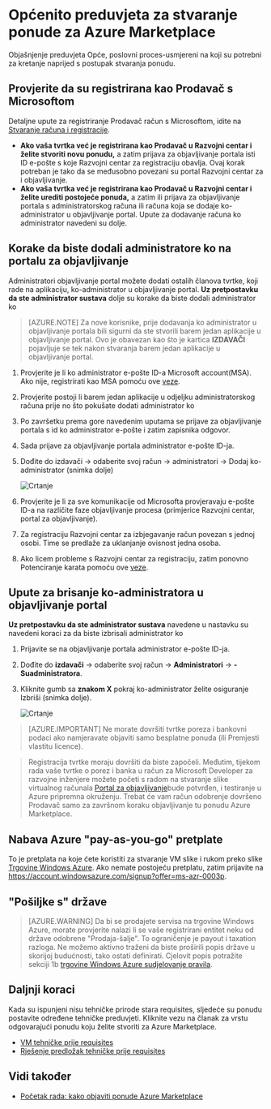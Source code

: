 <properties
   pageTitle="Nisu tehničke prirode preduvjeta za stvaranje ponude za Azure Marketplace | Microsoft Azure"
   description="Razumijevanje zahtjevima za stvaranje i implementacija ponude Azure Marketplace drugima da biste kupili."
   services="marketplace-publishing"
   documentationCenter=""
   authors="HannibalSII"
   manager="hascipio"
   editor=""/>

<tags
  ms.service="marketplace"
  ms.devlang="na"
  ms.topic="article"
  ms.tgt_pltfrm="Azure"
  ms.workload="na"
  ms.date="08/18/2016"
  ms.author="hascipio"/>

# <a name="general-prerequisites-for-creating-an-offer-for-the-azure-marketplace"></a>Općenito preduvjeta za stvaranje ponude za Azure Marketplace
Objašnjenje preduvjeta Opće, poslovni proces-usmjereni na koji su potrebni za kretanje naprijed s postupak stvaranja ponudu.

## <a name="ensure-that-you-are-registered-as-a-seller-with-microsoft"></a>Provjerite da su registrirana kao Prodavač s Microsoftom
Detaljne upute za registriranje Prodavač račun s Microsoftom, idite na [Stvaranje računa i registracije](marketplace-publishing-accounts-creation-registration.md).

- **Ako vaša tvrtka već je registrirana kao Prodavač u Razvojni centar i želite stvoriti novu ponudu,** a zatim prijava za objavljivanje portala isti ID e-pošte s koje Razvojni centar za registraciju obavlja. Ovaj korak potreban je tako da se međusobno povezani su portal Razvojni centar za i objavljivanje.
- **Ako vaša tvrtka već je registrirana kao Prodavač u Razvojni centar i želite urediti postojeće ponuda,** a zatim ili prijava za objavljivanje portala s administratorskog računa ili računa koja se dodaje ko-administrator u objavljivanje portal. Upute za dodavanje računa ko administrator navedeni su dolje.

## <a name="steps-to-add-a-co-admin-in-the-publishing-portal"></a>Korake da biste dodali administratore ko na portalu za objavljivanje
Administratori objavljivanje portal možete dodati ostalih članova tvrtke, koji rade na aplikaciju, ko-administrator u objavljivanje portal. **Uz pretpostavku da ste administrator sustava** dolje su korake da biste dodali administrator ko

>[AZURE.NOTE] Za nove korisnike, prije dodavanja ko administrator u objavljivanje portala bili sigurni da ste stvorili barem jedan aplikacije u objavljivanje portal. Ovo je obavezan kao što je kartica **IZDAVAČI** pojavljuje se tek nakon stvaranja barem jedan aplikacije u objavljivanje portal.

1. Provjerite je li ko administrator e-pošte ID-a Microsoft account(MSA). Ako nije, registrirati kao MSA pomoću ove [veze](https://signup.live.com/signup?uaid=0089f09ccae94043a0f07c2aaf928831&lic=1).
2. Provjerite postoji li barem jedan aplikacije u odjeljku administratorskog računa prije no što pokušate dodati administrator ko
3. Po završetku prema gore navedenim uputama se prijave za objavljivanje portala s id ko administrator e-pošte i zatim zapisnika odgovor.
4. Sada prijave za objavljivanje portala administrator e-pošte ID-ja.
5. Dođite do izdavači -> odaberite svoj račun -> administratori -> Dodaj ko-administrator (snimka dolje)

    ![Crtanje](media/marketplace-publishing-pre-requisites/imgAddAdmin_05.png)

6. Provjerite je li za sve komunikacije od Microsofta provjeravaju e-pošte ID-a na različite faze objavljivanje procesa (primjerice Razvojni centar, portal za objavljivanje).
7. Za registraciju Razvojni centar za izbjegavanje račun povezan s jednoj osobi. Time se predlaže za uklanjanje ovisnost jedna osoba.
8. Ako licem probleme s Razvojni centar za registraciju, zatim ponovno Potenciranje karata pomoću ove [veze](https://developer.microsoft.com/en-us/windows/support).

## <a name="steps-to-delete-a-co-admin-in-the-publishing-portal"></a>Upute za brisanje ko-administratora u objavljivanje portal
**Uz pretpostavku da ste administrator sustava** navedene u nastavku su navedeni koraci za da biste izbrisali administrator ko

1. Prijavite se na objavljivanje portala administrator e-pošte ID-ja.
2. Dođite do **izdavači** -> odaberite svoj račun -> **Administratori** -> **- Suadministratora**.
3. Kliknite gumb sa **znakom X** pokraj ko-administrator želite osiguranje Izbriši (snimka dolje).

    ![Crtanje](media/marketplace-publishing-pre-requisites/imgDeleteAdmin_03.png)

> [AZURE.IMPORTANT] Ne morate dovršiti tvrtke poreza i bankovni podaci ako namjeravate objaviti samo besplatne ponuda (ili Premjesti vlastitu licence).

> Registracija tvrtke moraju dovršiti da biste započeli. Međutim, tijekom rada vaše tvrtke o porez i banka u račun za Microsoft Developer za razvojne inženjere možete početi s radom na stvaranje slike virtualnog računala [Portal za objavljivanje](https://publish.windowsazure.com)bude potvrđen, i testiranje u Azure pripremna okruženju. Trebat će vam račun odobrenje dovršeno Prodavač samo za završnom koraku objavljivanje tu ponudu Azure Marketplace.

## <a name="acquire-an-azure-pay-as-you-go-subscription"></a>Nabava Azure "pay-as-you-go" pretplate
To je pretplata na koje ćete koristiti za stvaranje VM slike i rukom preko slike [Trgovine Windows Azure](https://azure.microsoft.com/marketplace/). Ako nemate postojeću pretplatu, zatim prijavite na https://account.windowsazure.com/signup?offer=ms-azr-0003p.

## <a name="sell-from-countries"></a>"Pošiljke s" države
> [AZURE.WARNING]
Da bi se prodajete servisa na trgovine Windows Azure, morate provjerite nalazi li se vaše registrirani entitet neku od države odobrene "Prodaja-šalje". To ograničenje je payout i taxation razloga. Ne možemo aktivno traženi da biste proširili popis države u skorijoj budućnosti, tako ostati definirati. Cjelovit popis potražite sekciji 1b [trgovine Windows Azure sudjelovanje pravila](http://go.microsoft.com/fwlink/?LinkID=526833).

## <a name="next-steps"></a>Daljnji koraci
Kada su ispunjeni nisu tehničke prirode stara requisites, sljedeće su ponudu postavite određene tehničke preduvjeti. Kliknite vezu na članak za vrstu odgovarajući ponudu koju želite stvoriti za Azure Marketplace.

- [VM tehničke prije requisites](marketplace-publishing-vm-image-creation-prerequisites.md)
- [Rješenje predložak tehničke prije requisites](marketplace-publishing-solution-template-creation-prerequisites.md)

## <a name="see-also"></a>Vidi također
- [Početak rada: kako objaviti ponude Azure Marketplace](marketplace-publishing-getting-started.md)
